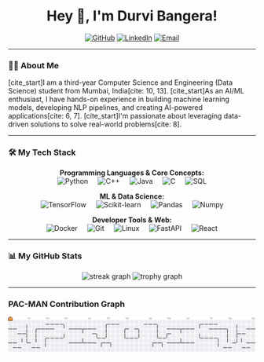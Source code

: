 <h1 align="center">Hey 👋, I'm Durvi Bangera!</h1>

<p align="center">
  <a href="https://github.com/durvibangera"><img src="https://img.shields.io/badge/GitHub-durvibangera-181717?style=for-the-badge&logo=github" alt="GitHub"/></a>
  <a href="https://linkedin.com/in/durvi-bangera"><img src="https://img.shields.io/badge/LinkedIn-Durvi%20Bangera-0077B5?style=for-the-badge&logo=linkedin" alt="LinkedIn"/></a>
  <a href="mailto:bangeradurvi@gmail.com"><img src="https://img.shields.io/badge/Email-bangeradurvi@gmail.com-D14836?style=for-the-badge&logo=gmail" alt="Email"/></a>
</p>

---

### 👨‍💻 About Me

[cite_start]I am a third-year Computer Science and Engineering (Data Science) student from Mumbai, India[cite: 10, 13]. [cite_start]As an AI/ML enthusiast, I have hands-on experience in building machine learning models, developing NLP pipelines, and creating AI-powered applications[cite: 6, 7]. [cite_start]I'm passionate about leveraging data-driven solutions to solve real-world problems[cite: 8].

---

### 🛠️ My Tech Stack

<p align="center">
  <strong>Programming Languages & Core Concepts:</strong><br>
  <img src="https://skillicons.dev/icons?i=python" height="40" alt="Python" />
  <img width="12" />
  <img src="https://skillicons.dev/icons?i=cpp" height="40" alt="C++" />
  <img width="12" />
  <img src="https://skillicons.dev/icons?i=java" height="40" alt="Java" />
  <img width="12" />
  <img src="https://skillicons.dev/icons?i=c" height="40" alt="C" />
  <img width="12" />
  <img src="https://skillicons.dev/icons?i=postgresql" height="40" alt="SQL" />
</p>

<p align="center">
  <strong>ML & Data Science:</strong><br>
  <img src="https://skillicons.dev/icons?i=tensorflow" height="40" alt="TensorFlow" />
  <img width="12" />
  <img src="https://skillicons.dev/icons?i=scikit-learn" height="40" alt="Scikit-learn" />
  <img width="12" />
  <img src="https://skillicons.dev/icons?i=pandas" height="40" alt="Pandas" />
  <img width="12" />
  <img src="https://skillicons.dev/icons?i=numpy" height="40" alt="Numpy" />
</p>

<p align="center">
  <strong>Developer Tools & Web:</strong><br>
  <img src="https://skillicons.dev/icons?i=docker" height="40" alt="Docker" />
  <img width="12" />
  <img src="https://skillicons.dev/icons?i=git" height="40" alt="Git" />
  <img width="12" />
  <img src="https://skillicons.dev/icons?i=linux" height="40" alt="Linux" />
  <img width="12" />
  <img src="https://skillicons.dev/icons?i=fastapi" height="40" alt="FastAPI" />
  <img width="12" />
   <img src="https://skillicons.dev/icons?i=react" height="40" alt="React" />
</p>

---

### 📊 My GitHub Stats

<div align="center">
  <img src="https://streak-stats.demolab.com?user=durvibangera&locale=en&mode=daily&theme=dracula&hide_border=false&border_radius=5&order=3" height="150" alt="streak graph"  />
  <img src="https://github-profile-trophy.vercel.app?username=durvibangera&theme=dracula&column=-1&row=1&margin-w=8&margin-h=8&no-bg=false&no-frame=false&order=4" height="150" alt="trophy graph"  />
</div>

---

###  PAC-MAN Contribution Graph

<picture>
  <source media="(prefers-color-scheme: dark)" srcset="https://raw.githubusercontent.com/durvibangera/durvibangera/output/pacman-contribution-graph-dark.svg">
  <source media="(prefers-color-scheme: light)" srcset="https://raw.githubusercontent.com/durvibangera/durvibangera/output/pacman-contribution-graph.svg">
  <img alt="pacman contribution graph" src="https://raw.githubusercontent.com/durvibangera/durvibangera/output/pacman-contribution-graph.svg">
</picture>